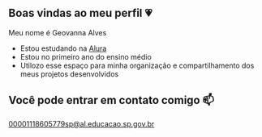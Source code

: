 ##  Boas vindas ao meu perfil 💗

Meu nome é Geovanna Alves

- Estou estudando na [Alura](https://www.alura.com.br)
- Estou no primeiro ano do ensino médio
- Utilozo esse espaço para minha organização e compartilhamento dos meus projetos desenvolvidos

## Você pode entrar em contato comigo 📫

00001118605779sp@al.educacao.sp.gov.br

![]()
